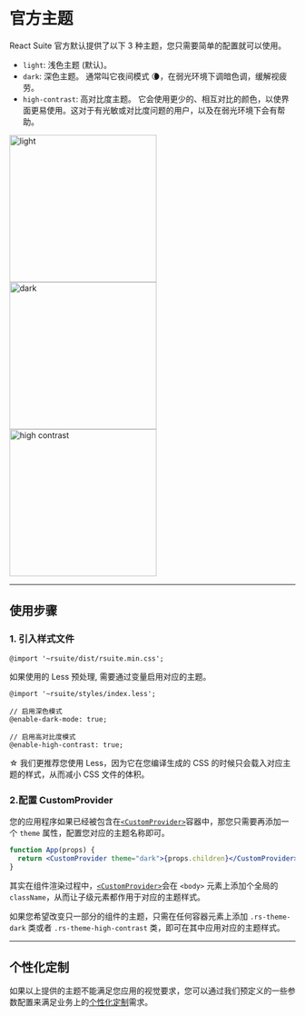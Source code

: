 # 官方主题

React Suite 官方默认提供了以下 3 种主题，您只需要简单的配置就可以使用。

- `light`: 浅色主题 (默认)。
- `dark`: 深色主题。 通常叫它夜间模式 🌘，在弱光环境下调暗色调，缓解视疲劳。
- `high-contrast`: 高对比度主题。 它会使用更少的、相互对比的颜色，以使界面更易使用。这对于有光敏或对比度问题的用户，以及在弱光环境下会有帮助。

<img src="/images/themes/light-themes@2x.png" width="259" alt="light"/>
<img src="/images/themes/dark-themes@2x.png" width="259" alt="dark" />
<img src="/images/themes/high-contrast-themes@2x.png" width="259" alt="high contrast"/>

---

## 使用步骤

### 1. 引入样式文件

```
@import '~rsuite/dist/rsuite.min.css';
```

如果使用的 Less 预处理, 需要通过变量启用对应的主题。

```
@import '~rsuite/styles/index.less';

// 启用深色模式
@enable-dark-mode: true;

// 启用高对比度模式
@enable-high-contrast: true;
```

☆ 我们更推荐您使用 Less，因为它在您编译生成的 CSS 的时候只会载入对应主题的样式，从而减小 CSS 文件的体积。

### 2.配置 CustomProvider

您的应用程序如果已经被包含在[`<CustomProvider>`](/zh/components/custom-provider)容器中，那您只需要再添加一个 `theme` 属性，配置您对应的主题名称即可。

```jsx
function App(props) {
  return <CustomProvider theme="dark">{props.children}</CustomProvider>;
}
```

其实在组件渲染过程中，[`<CustomProvider>`](/zh/components/custom-provider)会在 `<body>` 元素上添加个全局的 `className`，从而让子级元素都作用于对应的主题样式。

如果您希望改变只一部分的组件的主题，只需在任何容器元素上添加 `.rs-theme-dark` 类或者 `.rs-theme-high-contrast` 类，即可在其中应用对应的主题样式。

---

## 个性化定制

如果以上提供的主题不能满足您应用的视觉要求，您可以通过我们预定义的一些参数配置来满足业务上的[个性化定制](/zh/guide/customization)需求。
